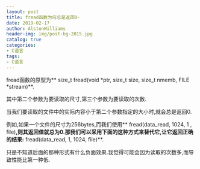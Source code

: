 ```yaml
---
layout: post
title: fread函数为何总是返回0-
date: 2019-02-17
author: AlstonWilliams
header-img: img/post-bg-2015.jpg
catalog: true
categories:
- C语言
tags:
- C语言
---
```

fread函数的原型为** size_t fread(void *ptr, size_t size, size_t nmemb, FILE *stream)**.

其中第二个参数为要读取的尺寸,第三个参数为要读取的次数.

当我们要读取的文件中的实际内容小于第二个参数指定的大小时,就会总是返回0.

例如,如果一个文件的尺寸为256bytes,而我们使用** fread(data_read, 1024, 1 , file)**,则其返回值就总为0.那我们可以采用下面的这种方式来替代它,让它返回正确的结果:** fread(data_read, 1, 1024, file)**.

只是不知道后面的那种形式有什么负面效果.我觉得可能会因为读取的次数多,而导致性能比第一种低.
